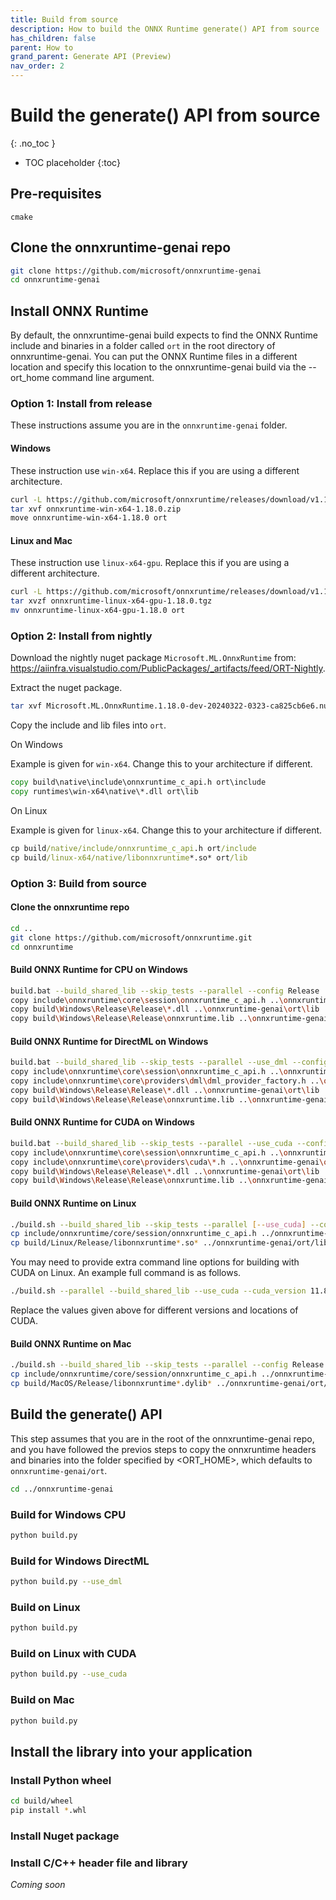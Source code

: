 ```yaml
---
title: Build from source
description: How to build the ONNX Runtime generate() API from source
has_children: false
parent: How to
grand_parent: Generate API (Preview)
nav_order: 2
---
```


# Build the generate() API from source
{: .no_toc }

* TOC placeholder
{:toc}

## Pre-requisites

`cmake`

## Clone the onnxruntime-genai repo

```bash
git clone https://github.com/microsoft/onnxruntime-genai
cd onnxruntime-genai
```

## Install ONNX Runtime

By default, the onnxruntime-genai build expects to find the ONNX Runtime include and binaries in a folder called `ort` in the root directory of onnxruntime-genai. You can put the ONNX Runtime files in a different location and specify this location to the onnxruntime-genai build via the --ort_home command line argument.

### Option 1: Install from release

These instructions assume you are in the `onnxruntime-genai` folder.

#### Windows

These instruction use `win-x64`. Replace this if you are using a different architecture.

```bash
curl -L https://github.com/microsoft/onnxruntime/releases/download/v1.18.0/onnxruntime-win-x64-1.18.0.zip -o onnxruntime-win-x64-1.18.0.zip
tar xvf onnxruntime-win-x64-1.18.0.zip
move onnxruntime-win-x64-1.18.0 ort 
```

#### Linux and Mac

These instruction use `linux-x64-gpu`. Replace this if you are using a different architecture.

```bash
curl -L https://github.com/microsoft/onnxruntime/releases/download/v1.18.0/onnxruntime-linux-x64-gpu-1.18.0.tgz -o onnxruntime-linux-x64-gpu-1.18.0.tgz
tar xvzf onnxruntime-linux-x64-gpu-1.18.0.tgz
mv onnxruntime-linux-x64-gpu-1.18.0 ort 
```

### Option 2: Install from nightly

Download the nightly nuget package `Microsoft.ML.OnnxRuntime` from: https://aiinfra.visualstudio.com/PublicPackages/_artifacts/feed/ORT-Nightly.
  
Extract the nuget package.
  
```bash
tar xvf Microsoft.ML.OnnxRuntime.1.18.0-dev-20240322-0323-ca825cb6e6.nupkg
```
  
Copy the include and lib files into `ort`.
  
On Windows
  
Example is given for `win-x64`. Change this to your architecture if different.

```cmd
copy build\native\include\onnxruntime_c_api.h ort\include
copy runtimes\win-x64\native\*.dll ort\lib
```

On Linux

Example is given for `linux-x64`. Change this to your architecture if different.

```cmd
cp build/native/include/onnxruntime_c_api.h ort/include
cp build/linux-x64/native/libonnxruntime*.so* ort/lib
```      
      
### Option 3: Build from source

#### Clone the onnxruntime repo 

```bash
cd ..
git clone https://github.com/microsoft/onnxruntime.git
cd onnxruntime
```

#### Build ONNX Runtime for CPU on Windows

```bash
build.bat --build_shared_lib --skip_tests --parallel --config Release
copy include\onnxruntime\core\session\onnxruntime_c_api.h ..\onnxruntime-genai\ort\include
copy build\Windows\Release\Release\*.dll ..\onnxruntime-genai\ort\lib
copy build\Windows\Release\Release\onnxruntime.lib ..\onnxruntime-genai\ort\lib
```

#### Build ONNX Runtime for DirectML on Windows

```bash
build.bat --build_shared_lib --skip_tests --parallel --use_dml --config Release
copy include\onnxruntime\core\session\onnxruntime_c_api.h ..\onnxruntime-genai\ort\include
copy include\onnxruntime\core\providers\dml\dml_provider_factory.h ..\onnxruntime-genai\include
copy build\Windows\Release\Release\*.dll ..\onnxruntime-genai\ort\lib
copy build\Windows\Release\Release\onnxruntime.lib ..\onnxruntime-genai\ort\lib
```


#### Build ONNX Runtime for CUDA on Windows

```bash
build.bat --build_shared_lib --skip_tests --parallel --use_cuda --config Release
copy include\onnxruntime\core\session\onnxruntime_c_api.h ..\onnxruntime-genai\ort\include
copy include\onnxruntime\core\providers\cuda\*.h ..\onnxruntime-genai\ort\include
copy build\Windows\Release\Release\*.dll ..\onnxruntime-genai\ort\lib
copy build\Windows\Release\Release\onnxruntime.lib ..\onnxruntime-genai\ort\lib
```

#### Build ONNX Runtime on Linux

```bash
./build.sh --build_shared_lib --skip_tests --parallel [--use_cuda] --config Release
cp include/onnxruntime/core/session/onnxruntime_c_api.h ../onnxruntime-genai/ort/include
cp build/Linux/Release/libonnxruntime*.so* ../onnxruntime-genai/ort/lib
```

You may need to provide extra command line options for building with CUDA on Linux. An example full command is as follows.

```bash
./build.sh --parallel --build_shared_lib --use_cuda --cuda_version 11.8 --cuda_home /usr/local/cuda-11.8 --cudnn_home /usr/lib/x86_64-linux-gnu/ --config Release --build_wheel --skip_tests --cmake_extra_defines CMAKE_CUDA_ARCHITECTURES="80" --cmake_extra_defines CMAKE_CUDA_COMPILER=/usr/local/cuda-11.8/bin/nvcc
```

Replace the values given above for different versions and locations of CUDA.

#### Build ONNX Runtime on Mac

```bash
./build.sh --build_shared_lib --skip_tests --parallel --config Release
cp include/onnxruntime/core/session/onnxruntime_c_api.h ../onnxruntime-genai/ort/include
cp build/MacOS/Release/libonnxruntime*.dylib* ../onnxruntime-genai/ort/lib
```

## Build the generate() API

This step assumes that you are in the root of the onnxruntime-genai repo, and you have followed the previos steps to copy the onnxruntime headers and binaries into the folder specified by <ORT_HOME>, which defaults to `onnxruntime-genai/ort`.

```bash
cd ../onnxruntime-genai
```

### Build for Windows CPU

```bash
python build.py
```

### Build for Windows DirectML

```bash
python build.py --use_dml
```

### Build on Linux

```bash
python build.py
```

### Build on Linux with CUDA

```bash
python build.py --use_cuda
```

### Build on Mac

```bash
python build.py
```
  
## Install the library into your application

### Install Python wheel

```bash
cd build/wheel
pip install *.whl
```

### Install Nuget package



### Install C/C++ header file and library

_Coming soon_
